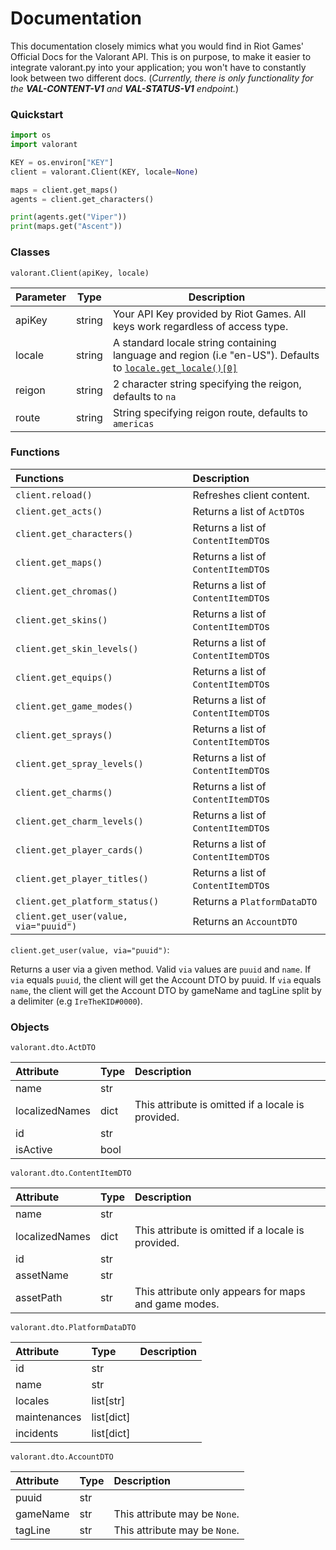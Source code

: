 # Documentation

This documentation closely mimics what you would find in Riot Games' Official Docs for the Valorant API. This is on purpose, to make it easier to integrate valorant.py into your application; you won't have to constantly look between two different docs. (*Currently, there is only functionality for the **VAL-CONTENT-V1** and **VAL-STATUS-V1** endpoint.*)

### Quickstart 

```python
import os
import valorant

KEY = os.environ["KEY"]
client = valorant.Client(KEY, locale=None)

maps = client.get_maps()
agents = client.get_characters()

print(agents.get("Viper"))
print(maps.get("Ascent"))
```

### Classes

`valorant.Client(apiKey, locale)`

| Parameter | Type   | Description                                                                                                    |
|-----------|--------|----------------------------------------------------------------------------------------------------------------|
| apiKey    | string | Your API Key provided by Riot Games. All keys work regardless of access type.                                  |
| locale    | string | A standard locale string containing language and region (i.e "en-US"). Defaults to [`locale.get_locale()[0]`](https://docs.python.org/3/library/locale.html#locale.getlocale) |
| reigon    | string | 2 character string specifying the reigon, defaults to `na`|
| route     | string | String specifying reigon route, defaults to `americas`| 

### Functions

| Functions                      | Description                         |
|:-------------------------------|:------------------------------------|  
| `client.reload()`              | Refreshes client content.           |
| `client.get_acts()`            | Returns a list of `ActDTO`s         |
| `client.get_characters()`      | Returns a list of `ContentItemDTO`s |
| `client.get_maps()`            | Returns a list of `ContentItemDTO`s |
| `client.get_chromas()`         | Returns a list of `ContentItemDTO`s |
| `client.get_skins()`           | Returns a list of `ContentItemDTO`s |
| `client.get_skin_levels()`     | Returns a list of `ContentItemDTO`s |
| `client.get_equips()`          | Returns a list of `ContentItemDTO`s |
| `client.get_game_modes()`      | Returns a list of `ContentItemDTO`s |
| `client.get_sprays()`          | Returns a list of `ContentItemDTO`s |
| `client.get_spray_levels()`    | Returns a list of `ContentItemDTO`s |
| `client.get_charms()`          | Returns a list of `ContentItemDTO`s |
| `client.get_charm_levels()`    | Returns a list of `ContentItemDTO`s |
| `client.get_player_cards()`    | Returns a list of `ContentItemDTO`s |
| `client.get_player_titles()`   | Returns a list of `ContentItemDTO`s |
| `client.get_platform_status()` | Returns a `PlatformDataDTO`         |
| `client.get_user(value, via="puuid")` | Returns an `AccountDTO`      |

`client.get_user(value, via="puuid")`:

Returns a user via a given method. Valid `via` values are `puuid` and `name`. If `via` equals `puuid`, the client will get the Account DTO by puuid. If `via` equals `name`, the client will get the Account DTO by gameName and tagLine split by a delimiter (e.g `IreTheKID#0000`).


### Objects

`valorant.dto.ActDTO`

| Attribute      | Type | Description                                        |
|:---------------|:-----|:---------------------------------------------------|
| name           | str  |                                                    |
| localizedNames | dict | This attribute is omitted if a locale is provided. |
| id             | str  |                                                    |
| isActive       | bool |                                                    |

`valorant.dto.ContentItemDTO`

| Attribute      | Type | Description                                          |
|:---------------|:-----|:-----------------------------------------------------|
| name           | str  |                                                      |
| localizedNames | dict | This attribute is omitted if a locale is provided.   |
| id             | str  |                                                      |
| assetName      | str  |                                                      |
| assetPath      | str  | This attribute only appears for maps and game modes. |

`valorant.dto.PlatformDataDTO`

| Attribute      | Type              | Description   |
|:---------------|:------------------|:--------------|
| id             | str               |               |
| name           | str               |               |
| locales        | list[str]         |               |
| maintenances   | list[dict]        |               |
| incidents      | list[dict]        |               |


`valorant.dto.AccountDTO`

| Attribute      | Type | Description                                        |
|:---------------|:-----|:---------------------------------------------------|
| puuid          | str  |                                                    |
| gameName       | str  | This attribute may be `None`.                      |
| tagLine        | str  | This attribute may be `None`.                      |
